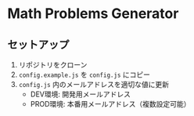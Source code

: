 # Math Problems Generator

## セットアップ

1. リポジトリをクローン
2. `config.example.js` を `config.js` にコピー
3. `config.js` 内のメールアドレスを適切な値に更新
   - DEV環境: 開発用メールアドレス
   - PROD環境: 本番用メールアドレス（複数設定可能）
